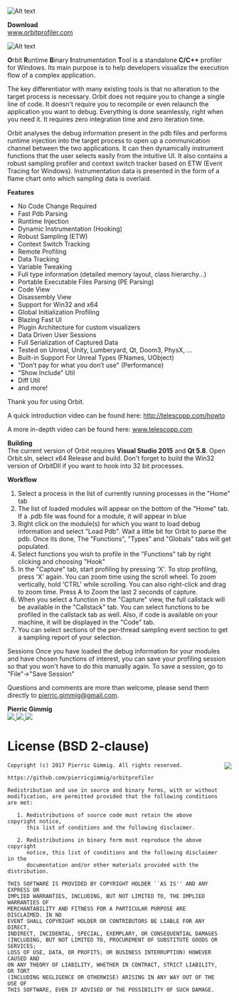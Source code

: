 ![Alt text](logos/orbit_logo.png)

**Download**  
www.orbitprofiler.com

![Alt text](logos/screenshot.png)

**O**rbit **R**untime **B**inary **I**nstrumentation **T**ool is a standalone **C/C++** profiler for Windows. Its main purpose is to help developers visualize the execution flow of a complex application.

The key differentiator with many existing tools is that no alteration to the target process is necessary. Orbit does not require you to change a single line of code.  It doesn't require you to recompile or even relaunch the application you want to debug. Everything is done seamlessly, right when you need it. It requires zero integration time and zero iteration time.

Orbit analyses the debug information present in the pdb files and performs runtime injection into the target process to open up a communication channel between the two applications.  It can then dynamically instrument functions that the user selects easily from the intuitive UI.  It also contains a robust sampling profiler and context switch tracker based on ETW (Event Tracing for Windows).  Instrumentation data is presented in the form of a flame chart onto which sampling data is overlaid.

**Features**
- No Code Change Required
- Fast Pdb Parsing
- Runtime Injection
- Dynamic Instrumentation (Hooking)
- Robust Sampling (ETW)
- Context Switch Tracking
- Remote Profiling
- Data Tracking
- Variable Tweaking
- Full type information (detailed memory layout, class hierarchy...)
- Portable Executable Files Parsing (PE Parsing)
- Code View
- Disassembly View
- Support for Win32 and x64
- Global Initialization Profiling
- Blazing Fast UI
- Plugin Architecture for custom visualizers
- Data Driven User Sessions
- Full Serialization of Captured Data
- Tested on Unreal, Unity, Lumberyard, Qt, Doom3, PhysX, ...
- Built-in Support For Unreal Types (FNames, UObject)
- "Don’t pay for what you don’t use" (Performance)
- "Show Include" Util
- Diff Util
- and more!


Thank you for using Orbit.

A quick introduction video can be found here:
http://telescopp.com/howto

A more in-depth video can be found here:
www.telescopp.com

**Building**  
The current version of Orbit requires **Visual Studio 2015** and **Qt 5.8**.  Open Orbit.sln, select x64 Release and build.  Don't forget to build the Win32 version of OrbitDll if you want to hook into 32 bit processes.

**Workflow**
1. Select a process in the list of currently running processes in the "Home" tab
2. The list of loaded modules will appear on the bottom of the "Home" tab.  If a .pdb file was found for a module, it will appear in blue
3. Right click on the module(s) for which you want to load debug information and select "Load Pdb".  Wait a little bit for Orbit to parse the pdb.  Once its done, The "Functions", "Types" and "Globals" tabs will get populated.
4. Select functions you wish to profile in the "Functions" tab by right clicking and choosing "Hook"
5. In the "Capture" tab, start profiling by pressing 'X'.  To stop profiling, press 'X' again.  You can zoom time using the scroll wheel.  To zoom vertically, hold 'CTRL' while scrolling.  You can also right-click and drag to zoom time.  Press A to Zoom the last 2 seconds of capture.
6. When you select a function in the "Capture" view, the full callstack will be available in the "Callstack" tab.  You can select functions to be profiled in the callstack tab as well.  Also, if code is available on your machine, it will be displayed in the "Code" tab.
7.  You can select sections of the per-thread sampling event section to get a sampling report of your selection.

Sessions
Once you have loaded the debug information for your modules and have chosen functions of interest, you can save your profiling session so that you won't have to do this manually again.  To save a session, go to "File"->"Save Session"

Questions and comments are more than welcome, please send them directly to pierric.gimmig@gmail.com.

**Pierric Gimmig**  
[ <img src="https://github.com/pierricgimmig/orbitprofiler/blob/master/logos/twitter.png">](https://twitter.com/pierricgimmig)[ <img src="https://github.com/pierricgimmig/orbitprofiler/blob/master/logos/linkedin.png">](https://www.linkedin.com/in/pgimmig/)[ <img src="https://github.com/pierricgimmig/orbitprofiler/blob/master/logos/mail.png">](mailto:pierric.gimmig@gmail.com)  

License (BSD 2-clause)
======

<a href="http://opensource.org/licenses/BSD-2-Clause" target="_blank">
<img align="right" src="http://opensource.org/trademarks/opensource/OSI-Approved-License-100x137.png">
</a>

	Copyright (c) 2017 Pierric Gimmig. All rights reserved.
	
	https://github.com/pierricgimmig/orbitprofiler
	
	Redistribution and use in source and binary forms, with or without
	modification, are permitted provided that the following conditions are met:
	
	   1. Redistributions of source code must retain the above copyright notice,
	      this list of conditions and the following disclaimer.
	
	   2. Redistributions in binary form must reproduce the above copyright
	      notice, this list of conditions and the following disclaimer in the
	      documentation and/or other materials provided with the distribution.
	
	THIS SOFTWARE IS PROVIDED BY COPYRIGHT HOLDER ``AS IS'' AND ANY EXPRESS OR
	IMPLIED WARRANTIES, INCLUDING, BUT NOT LIMITED TO, THE IMPLIED WARRANTIES OF
	MERCHANTABILITY AND FITNESS FOR A PARTICULAR PURPOSE ARE DISCLAIMED. IN NO
	EVENT SHALL COPYRIGHT HOLDER OR CONTRIBUTORS BE LIABLE FOR ANY DIRECT,
	INDIRECT, INCIDENTAL, SPECIAL, EXEMPLARY, OR CONSEQUENTIAL DAMAGES
	(INCLUDING, BUT NOT LIMITED TO, PROCUREMENT OF SUBSTITUTE GOODS OR SERVICES;
	LOSS OF USE, DATA, OR PROFITS; OR BUSINESS INTERRUPTION) HOWEVER CAUSED AND
	ON ANY THEORY OF LIABILITY, WHETHER IN CONTRACT, STRICT LIABILITY, OR TORT
	(INCLUDING NEGLIGENCE OR OTHERWISE) ARISING IN ANY WAY OUT OF THE USE OF
	THIS SOFTWARE, EVEN IF ADVISED OF THE POSSIBILITY OF SUCH DAMAGE. 
